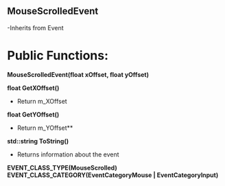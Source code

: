 ## MouseScrolledEvent
-Inherits from Event

# Public Functions:
**MouseScrolledEvent(float xOffset, float yOffset)**

**float GetXOffset()**
- Return m_XOffset

**float GetYOffset()**
- Return m_YOffset**

**std::string ToString()**
- Returns information about the event

**EVENT_CLASS_TYPE(MouseScrolled)**
**EVENT_CLASS_CATEGORY(EventCategoryMouse | EventCategoryInput)**